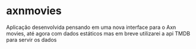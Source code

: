 # axnmovies
Aplicação desenvolvida pensando em uma nova interface para o Axn movies, até agora com dados estáticos mas em breve utilizarei a api TMDB para servir os dados
